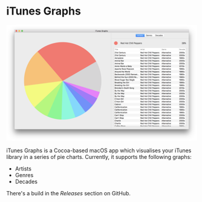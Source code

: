 # iTunes Graphs

![](screenshot.png)

iTunes Graphs is a Cocoa-based macOS app which visualises your iTunes library in a series of pie charts.
Currently, it supports the following graphs:

 - Artists
 - Genres
 - Decades

There's a build in the *Releases* section on GitHub.
